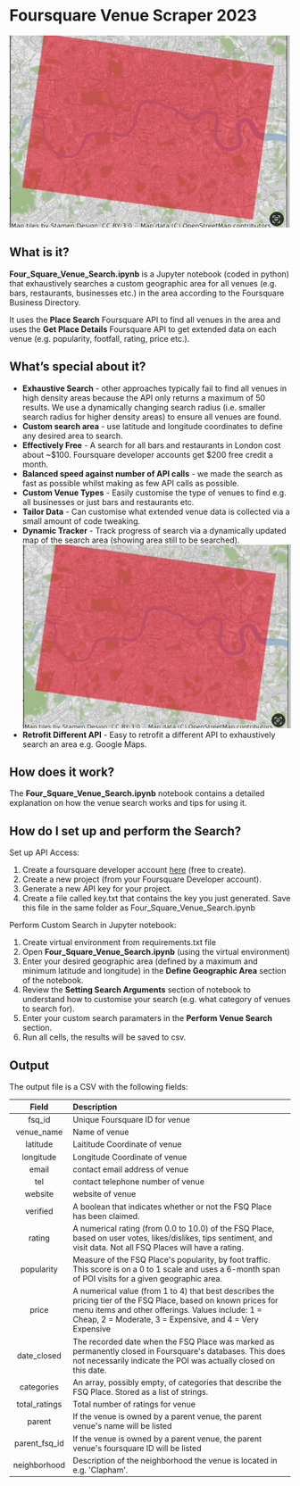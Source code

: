 # Foursquare Venue Scraper 2023
![alt text](images/searching.gif)

## What is it? 
**Four_Square_Venue_Search.ipynb** is a Jupyter notebook (coded in python) that exhaustively searches a custom geographic area for all venues (e.g. bars, restaurants, businesses etc.) in the area according to the Foursquare Business Directory. 

It uses the **Place Search** Foursquare API to find all venues in the area and uses the **Get Place Details** Foursquare API to get extended data on each venue (e.g. popularity, footfall, rating, price etc.). 

## What’s special about it?
-  **Exhaustive Search** - other approaches typically fail to find all venues in high density areas because the API only returns a maximum of 50 results. We use a dynamically changing search radius (i.e. smaller search radius for higher density areas) to ensure all venues are found. 
- **Custom search area** - use latitude and longitude coordinates to define any desired area to search.  
- **Effectively Free** - A search for all bars and restaurants in London cost about ~$100. Foursquare developer accounts get $200 free credit a month. 
- **Balanced speed against number of API calls** - we made the search as fast as possible whilst making as few API calls as possible.   
- **Custom Venue Types** - Easily customise the type of venues to find e.g. all businesses or just bars and restaurants etc. 
- **Tailor Data** - Can customise what extended venue data is collected via a small amount of code tweaking. 
- **Dynamic Tracker** - Track progress of search via a dynamically updated map of the search area (showing area still to be searched).  
![alt text](images/searching.gif)
- **Retrofit Different API** - Easy to retrofit a different API to exhaustively search an area e.g. Google Maps. 

## How does it work?
The **Four_Square_Venue_Search.ipynb** notebook contains a detailed explanation on how the venue search works and tips for using it. 

## How do I set up and perform the Search? 
Set up API Access: 
1. Create a foursquare developer account [here](https://location.foursquare.com/developer/) (free to create).
2. Create a new project (from your Foursquare Developer account).
3. Generate a new API key for your project.
4. Create a file called key.txt that contains the key you just generated. Save this file in the same folder as Four_Square_Venue_Search.ipynb

Perform Custom Search in Jupyter notebook:
1. Create virtual environment from requirements.txt file
2. Open **Four_Square_Venue_Search.ipynb** (using the virtual environment)
3. Enter your desired geographic area (defined by a maximum and minimum latitude and longitude) in the **Define Geographic Area** section of the notebook.
4. Review the **Setting Search Arguments** section of notebook to understand how to customise your search (e.g. what category of venues to search for). 
5. Enter your custom search paramaters in the **Perform Venue Search** section. 
6. Run all cells, the results will be saved to csv.

## Output 
The output file is a CSV with the following fields:

Field|Description
:---:|:---
fsq_id|Unique Foursquare ID for venue
venue_name|Name of venue
latitude|Laititude Coordinate of venue
longitude|Longitude Coordinate of venue
email|contact email address of venue
tel|contact telephone number of venue
website|website of venue
verified|A boolean that indicates whether or not the FSQ Place has been claimed.
rating|A numerical rating (from 0.0 to 10.0) of the FSQ Place, based on user votes, likes/dislikes, tips sentiment, and visit data. Not all FSQ Places will have a rating.
popularity|Measure of the FSQ Place's popularity, by foot traffic. This score is on a 0 to 1 scale and uses a 6-month span of POI visits for a given geographic area.
price|A numerical value (from 1 to 4) that best describes the pricing tier of the FSQ Place, based on known prices for menu items and other offerings. Values include: 1 = Cheap, 2 = Moderate, 3 = Expensive, and 4 = Very Expensive
date_closed|The recorded date when the FSQ Place was marked as permanently closed in Foursquare's databases. This does not necessarily indicate the POI was actually closed on this date.
categories|An array, possibly empty, of categories that describe the FSQ Place. Stored as a list of strings. 
total_ratings|Total number of ratings for venue 
parent|If the venue is owned by a parent venue, the parent venue's name will be listed 
parent_fsq_id|If the venue is owned by a parent venue, the parent venue's foursquare ID will be listed 
neighborhood|Description of the neighborhood the venue is located in e.g. 'Clapham'.
